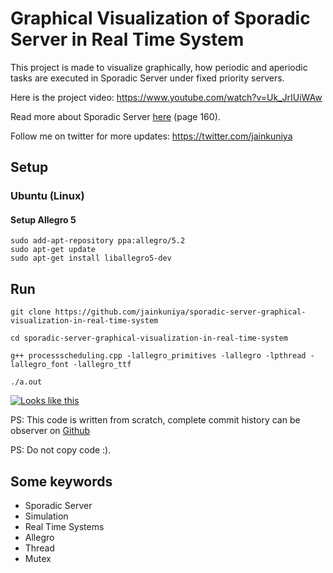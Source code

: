 # Graphical Visualization of Sporadic Server in Real Time System

This project is made to visualize graphically, how periodic and aperiodic tasks are executed in Sporadic Server under fixed priority servers.

Here is the project video: https://www.youtube.com/watch?v=Uk_JrIUiWAw

Read more about Sporadic Server [here](http://bit.ly/2R6L7eN) (page 160).

Follow me on twitter for more updates: https://twitter.com/jainkuniya

## Setup
### Ubuntu (Linux)
#### Setup Allegro 5
```
sudo add-apt-repository ppa:allegro/5.2
sudo apt-get update
sudo apt-get install liballegro5-dev
```

## Run
```
git clone https://github.com/jainkuniya/sporadic-server-graphical-visualization-in-real-time-system

cd sporadic-server-graphical-visualization-in-real-time-system

g++ processscheduling.cpp -lallegro_primitives -lallegro -lpthread -lallegro_font -lallegro_ttf

./a.out
```

[![Looks like this](http://img.youtube.com/vi/Uk_JrIUiWAw/0.jpg)](https://www.youtube.com/watch?v=Uk_JrIUiWAw "Sporadic Server | Simulation | Real Time Systems | Allegro | Thread | Mutex")

PS: This code is written from scratch, complete commit history can be observer on [Github](https://github.com/jainkuniya/sporadic-server-graphical-visualization-in-real-time-system/commits)

PS: Do not copy code :).

## Some keywords
* Sporadic Server
* Simulation
* Real Time Systems
* Allegro
* Thread
* Mutex
